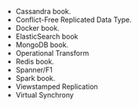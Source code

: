 * Cassandra book.
* Conflict-Free Replicated Data Type.
* Docker book.
* ElasticSearch book
* MongoDB book.
* Operational Transform
* Redis book.
* Spanner/F1
* Spark book.
* Viewstamped Replication
* Virtual Synchrony
